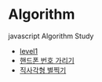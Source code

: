 # Algorithm
javascript Algorithm Study

- [level1](https://github.com/kimnamsun/Algorithm/tree/master/level1)
 - [핸드폰 번호 가리기](https://github.com/kimnamsun/Algorithm/blob/master/level1/%ED%95%B8%EB%93%9C%ED%8F%B0%20%EB%B2%88%ED%98%B8%20%EA%B0%80%EB%A6%AC%EA%B8%B0.js)
 - [직사각형 별찍기](https://github.com/kimnamsun/Algorithm/blob/master/level1/%EC%A7%81%EC%82%AC%EA%B0%81%ED%98%95%20%EB%B3%84%EC%B0%8D%EA%B8%B0.js)
